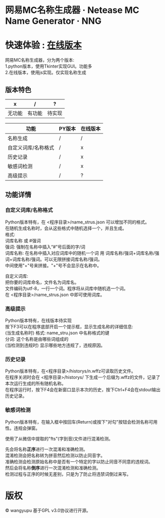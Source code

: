 # 网易MC名称生成器 · Netease MC Name Generator · NNG
# 快速体验 : [在线版本]("https://wangyupu.com/tools/tools_netease_nickname_generator","在线版本")
网易MC名称生成器，分为两个版本:  
1.python版本，使用Tkinter实现GUI。功能多  
2.在线版本，使用js实现。仅实现名称生成  

## 版本特色
| x | / | ? |
| ---- | ---- | ---- |
| 无功能 | 有功能 | 待实现 |

| 功能 | PY版本 | 在线版本 |
| ---------- | ----- | ----- |
| 名称生成 | / | / |
| 自定义词库/名称格式 | / | x |
| 历史记录 | / | x |
| 敏感词检测 | / | x |
| 高级提示 | / | ? |

## 功能详情
### 自定义词库/名称格式
Python版本特有，在 <程序目录>/name_strus.json 可以增加不同的格式。  
在随机生成名称时，会从这些格式中随机选择一个，并且生成。  
格式:  
词库名称 或 #强词  
强词: 强制在名称中插入“#”号后面的字/词  
词库名称: 在名称中插入对应词库中的随机一个词
用 词库名称/强词+词库名称/强词+词库名称/强词。可以无限拼接词库名称/强词。  
中间使用"+"号来拼接。"+"号不会显示在名称中。  
  
自定义词库:  
把你要的词库命名，文件名为词库名。  
文件编码为utf-8，一行一个词。程序将从词库中随机选一个词。    
在 <程序目录>/name_strus.json 中即可使用词库。  
### 高级提示  
Python版本特有，在线版本待实现  
按下F3可以在程序底部开启一个提示框，显示生成名称的详细信息:  
(当生成名称时)
格式: name_stru.json 中名称格式的键  
分词: 这个名称是由哪些词组成的  
(当检测到违规时)
显示哪些地方违规了，违规原因。  
### 历史记录
Python版本特有，在<程序目录>/historys/n.wffz可读取历史文件。  
在程序关闭时会在 <程序目录>/historys/ 下生成一个后缀为.wffz的文件，记录了本次运行生成的所有随机名称。  
在程序运行时，按下F4会在新窗口显示本次的历史，按下Ctrl+F4会在stdout输出历史记录。  
### 敏感词检测
Python版本特有，在输入框中按回车(Return)或按下"对勾"按钮会检测名称可用性。违规会弹窗。  
  
使用了从微信中提取的"fts"(字到音)文件进行混淆检测。  
  
先会将名称**正序**进行一次混淆和准确检测。  
混淆检测会把名称转为拼音然后检测以防止同音字。  
准确检测会检测原始名称中是否有一个特定的字以防止同音不同意的违规词。  
然后会将名称**倒序**进行一次混淆检测和准确检测。  
检测过程与正序的时候无差别，只是为了防止将违禁词倒过来写。  

# 版权
©️ wangyupu 
基于GPL v3.0协议进行开源。
